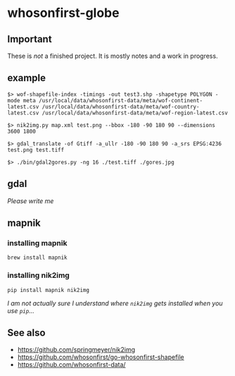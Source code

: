# whosonfirst-globe

## Important

These is _not_ a finished project. It is mostly notes and a work in progress.

## example

```
$> wof-shapefile-index -timings -out test3.shp -shapetype POLYGON -mode meta /usr/local/data/whosonfirst-data/meta/wof-continent-latest.csv /usr/local/data/whosonfirst-data/meta/wof-country-latest.csv /usr/local/data/whosonfirst-data/meta/wof-region-latest.csv

$> nik2img.py map.xml test.png --bbox -180 -90 180 90 --dimensions 3600 1800

$> gdal_translate -of Gtiff -a_ullr -180 -90 180 90 -a_srs EPSG:4236 test.png test.tiff

$> ./bin/gdal2gores.py -ng 16 ./test.tiff ./gores.jpg
```

## gdal

_Please write me_

## mapnik

### installing mapnik

```
brew install mapnik
```

### installing nik2img

```
pip install mapnik nik2img
```

_I am not actually sure I understand where `nik2img` gets installed when you use `pip`..._

## See also

* https://github.com/springmeyer/nik2img
* https://github.com/whosonfirst/go-whosonfirst-shapefile
* https://github.com/whosonfirst-data/
